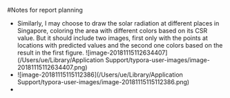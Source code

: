 #Notes for report planning

* Similarly, I may choose to draw the solar radiation at different places in Singapore, coloring the area with different colors based on its CSR value. But it should include two images, first only with the points at locations with predicted values and the second one colors based on the result in the first figure.
  ![image-20181115112634407](/Users/ue/Library/Application Support/typora-user-images/image-20181115112634407.png)
* ![image-20181115115112386](/Users/ue/Library/Application Support/typora-user-images/image-20181115115112386.png)
* 